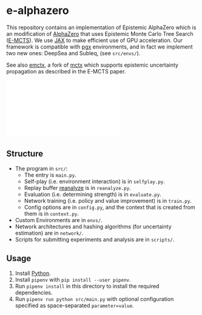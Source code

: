 # e-alphazero

This repository contains an implementation of Epistemic AlphaZero which is an modification of [AlphaZero]
that uses Epistemic Monte Carlo Tree Search ([E-MCTS]). We use [JAX] to make efficient use of GPU acceleration.
Our framework is compatible with [pgx] environments, and in fact we implement two new ones: DeepSea and Subleq, (see `src/envs/`).

See also [emctx], a fork of [mctx] which supports epistemic uncertainty propagation as described in the E-MCTS paper.

![Subleq Results](figs/results_subleq_gray.pdf)

## Structure

- The program in `src/`:
    - The entry is `main.py`.
    - Self-play (i.e. environment interaction) is in `selfplay.py`.
    - Replay buffer [reanalyze] is in `reanalyze.py`.
    - Evaluation (i.e. determining strength) is in `evaluate.py`.
    - Network training (i.e. policy and value improvement) is in `train.py`.
    - Config options are in `config.py`, and the context that is created from them is in `context.py`.
- Custom Environments are in `envs/`.
- Network architectures and hashing algorithms (for uncertainty estimation) are in `network/`.
- Scripts for submitting experiments and analysis are in `scripts/`.

## Usage

1. Install [Python].
2. Install `pipenv` with `pip install --user pipenv`.
3. Run `pipenv install` in this directory to install the required dependencies.
4. Run `pipenv run python src/main.py` with optional configuration specified as space-separated `parameter=value`.


[AlphaZero]: https://arxiv.org/abs/1712.01815
[E-MCTS]: https://arxiv.org/abs/2210.13455v5
[JAX]: https://github.com/jax-ml/jax
[pgx]: https://github.com/sotetsuk/pgx
[emctx]: https://github.com/emcts/emctx
[mctx]: https://github.com/google-deepmind/mctx
[Reanalyze]: https://arxiv.org/abs/2104.06294
[Python]: https://www.python.org/downloads/
[uv]: https://docs.astral.sh/uv/
